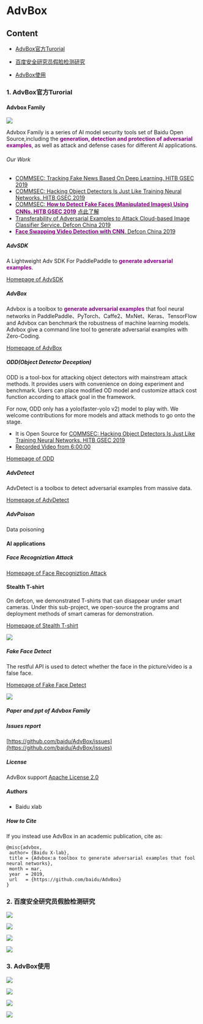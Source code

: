 # AdvBox

## Content

- [AdvBox官方Turorial](#AdvBox-English)

- [百度安全研究员假脸检测研究](#百度安全研究员假脸检测研究)

- [AdvBox使用](#AdvBox使用)

  



### 1. AdvBox官方Turorial <span id = "AdvBox-English">

#### Advbox Family

![](./pictures/01-AdvBox.png)

Advbox Family is a series of AI model security tools set of Baidu Open Source,including the <font color=800080>**generation, detection and protection of adversarial examples**</font>, as well as attack and defense cases for different AI applications.

###### Our Work

- [COMMSEC: Tracking Fake News Based On Deep Learning. HITB GSEC 2019](https://gsec.hitb.org/sg2019/sessions/commsec-tracking-fake-news-based-on-deep-learning/)
- [COMMSEC: Hacking Object Detectors Is Just Like Training Neural Networks. HITB GSEC 2019](https://gsec.hitb.org/sg2019/sessions/commsec-hacking-object-detectors-is-just-like-training-neural-networks/)
- [COMMSEC:<font color=800080> **How to Detect Fake Faces (Manipulated Images) Using CNNs. HITB GSEC 2019**</font>](https://gsec.hitb.org/sg2019/sessions/commsec-how-to-detect-fake-faces-manipulated-images-using-cnns/) [点此了解](https://anquan.baidu.com/article/981)
- [Transferability of Adversarial Examples to Attack Cloud-based Image Classifier Service. Defcon China 2019](https://www.defcon.org/html/dc-china-1/dc-cn-1-speakers.html)
- [<font color=800080> **Face Swapping Video Detection with CNN**</font>. Defcon China 2019](https://www.defcon.org/html/dc-china-1/dc-cn-1-speakers.html)

 

##### AdvSDK

A Lightweight Adv SDK For PaddlePaddle to <font color=800080> **generate adversarial examples**</font>.

[Homepage of AdvSDK](advsdk/README.md) 

##### AdvBox

Advbox is a toolbox to <font color=800080> **generate adversarial examples**</font> that fool neural networks in PaddlePaddle、PyTorch、Caffe2、MxNet、Keras、TensorFlow and Advbox can benchmark the robustness of machine learning models. Advbox give a command line tool to generate adversarial examples with Zero-Coding.

[Homepage of AdvBox](https://github.com/advboxes/AdvBox/blob/master/advbox.md)

##### ODD(Object Detector Deception)

ODD is a tool-box for attacking object detectors with mainstream attack methods. It provides users with convenience on doing experiment and benchmark. Users can place modified OD model and customize attack cost function according to attack goal in the framework.

For now, ODD only has a yolo(faster-yolo v2) model to play with. We welcome contributions for more models and attack methods to go onto the stage.

- It is Open Source for [COMMSEC: Hacking Object Detectors Is Just Like Training Neural Networks. HITB GSEC 2019](https://gsec.hitb.org/sg2019/sessions/commsec-hacking-object-detectors-is-just-like-training-neural-networks/)
- [Recorded Video from 6:00:00](https://www.youtube.com/watch?v=MGc_KskTnF4)

[Homepage of ODD](advbox_family/ODD/README.md)

##### AdvDetect

AdvDetect is a toolbox to detect adversarial examples from massive data.

[Homepage of AdvDetect](advbox_family/AdvDetect/README.md)

##### AdvPoison

Data poisoning

#### AI applications

##### Face Recogniztion Attack

[Homepage of Face Recogniztion Attack](applications/face_recognition_attack/README.md)

#### Stealth T-shirt

On defcon, we demonstrated T-shirts that can disappear under smart cameras. Under this sub-project, we open-source the programs and deployment methods of smart cameras for demonstration.

[Homepage of Stealth T-shirt](applications/StealthTshirt/README.md)

![](./pictures/02-T-shirt.gif)

##### Fake Face Detect

The restful API is used to detect whether the face in the picture/video is a false face.

[Homepage of Fake Face Detect](applications/fake_face_detect/README.md)

![](./pictures/03-fake-face-detect.png)



##### Paper and ppt of Advbox Family

##### Issues report

[https://github.com/baidu/AdvBox/issues](https://github.com/baidu/AdvBox/issues)

##### License

AdvBox support [Apache License 2.0](https://github.com/baidu/AdvBox/blob/master/LICENSE)

##### Authors

- Baidu xlab

##### How to Cite

If you instead use AdvBox in an academic publication, cite as:

```
@misc{advbox,
 author= {Baidu X-lab},
 title = {Advbox:a toolbox to generate adversarial examples that fool neural networks},
 month = mar,
 year  = 2019,
 url   = {https://github.com/baidu/AdvBox}
}
```



### 2. 百度安全研究员假脸检测研究 <span id = "百度安全研究员假脸检测研究">

![](./pictures/07-fake-face-images-detection.PNG)

![](./pictures/04-百度安全研究员假脸检测研究.PNG)

![](./pictures/05-百度安全研究员假脸检测研究.PNG)

![](./pictures/06-压缩和缩放的performance.PNG)

### 3. AdvBox使用 <span id = "AdvBox使用">

![](./pictures/08-AdvBox使用.png)

![](./pictures/09-AdvBox介绍.png)

![](./pictures/10-AdvBox使用.png)

![](./pictures/11-AdvBox使用.png)

















